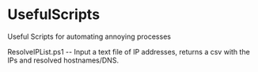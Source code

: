 # UsefulScripts
Useful Scripts for automating annoying processes


ResolveIPList.ps1 -- Input a text file of IP addresses, returns a csv with the IPs and resolved hostnames/DNS.
